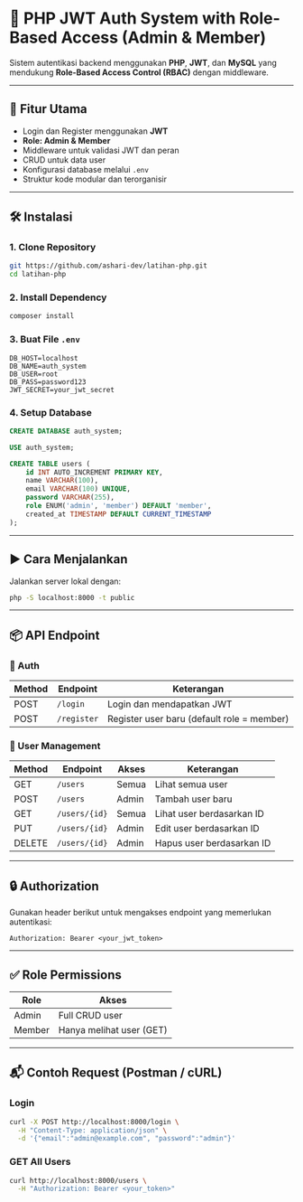 # 🔐 PHP JWT Auth System with Role-Based Access (Admin & Member)

Sistem autentikasi backend menggunakan **PHP**, **JWT**, dan **MySQL** yang mendukung **Role-Based Access Control (RBAC)** dengan middleware.

---

## 🚀 Fitur Utama

- Login dan Register menggunakan **JWT**
- **Role: Admin & Member**
- Middleware untuk validasi JWT dan peran
- CRUD untuk data user
- Konfigurasi database melalui `.env`
- Struktur kode modular dan terorganisir

---

## 🛠️ Instalasi

### 1. Clone Repository
```bash
git https://github.com/ashari-dev/latihan-php.git
cd latihan-php
```

### 2. Install Dependency
```bash
composer install
```

### 3. Buat File `.env`
```env
DB_HOST=localhost
DB_NAME=auth_system
DB_USER=root
DB_PASS=password123
JWT_SECRET=your_jwt_secret
```

### 4. Setup Database
```sql
CREATE DATABASE auth_system;

USE auth_system;

CREATE TABLE users (
    id INT AUTO_INCREMENT PRIMARY KEY,
    name VARCHAR(100),
    email VARCHAR(100) UNIQUE,
    password VARCHAR(255),
    role ENUM('admin', 'member') DEFAULT 'member',
    created_at TIMESTAMP DEFAULT CURRENT_TIMESTAMP
);
```

---

## ▶️ Cara Menjalankan

Jalankan server lokal dengan:
```bash
php -S localhost:8000 -t public
```

---

## 📦 API Endpoint

### 🔐 Auth
| Method | Endpoint     | Keterangan     |
|--------|--------------|----------------|
| POST   | `/login`     | Login dan mendapatkan JWT |
| POST   | `/register`  | Register user baru (default role = member) |

### 👥 User Management

| Method | Endpoint       | Akses | Keterangan              |
|--------|----------------|-------|--------------------------|
| GET    | `/users`       | Semua| Lihat semua user        |
| POST   | `/users`       | Admin| Tambah user baru        |
| GET    | `/users/{id}`  | Semua| Lihat user berdasarkan ID |
| PUT    | `/users/{id}`  | Admin| Edit user berdasarkan ID |
| DELETE | `/users/{id}`  | Admin| Hapus user berdasarkan ID |


---

## 🔒 Authorization

Gunakan header berikut untuk mengakses endpoint yang memerlukan autentikasi:

```
Authorization: Bearer <your_jwt_token>
```


---

## ✅ Role Permissions

| Role   | Akses                    |
|--------|--------------------------|
| Admin  | Full CRUD user           |
| Member | Hanya melihat user (GET) |

---

## 📬 Contoh Request (Postman / cURL)

### Login
```bash
curl -X POST http://localhost:8000/login \
  -H "Content-Type: application/json" \
  -d '{"email":"admin@example.com", "password":"admin"}'
```

### GET All Users
```bash
curl http://localhost:8000/users \
  -H "Authorization: Bearer <your_token>"
```

